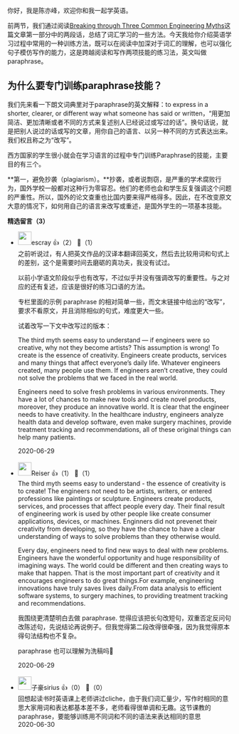 你好，我是陈亦峰，欢迎你和我一起学英语。

前两节，我们通过阅读[Breaking through Three Common Engineering Myths](https://www.infoq.com/articles/breaking-through-engineering-myths/)这篇文章第一部分中的两段话，总结了词汇学习的一些方法。今天我给你介绍英语学习过程中常用的一种训练方法，既可以在阅读中加深对于词汇的理解，也可以强化句子模仿写作的能力，这是跨越阅读和写作两项技能的练习法，英文叫做paraphrase。

## 为什么要专门训练paraphrase技能？

我们先来看一下朗文词典里对于paraphrase的英文解释：to express in a shorter, clearer, or different way what someone has said or written，“用更加简洁、更加清晰或者不同的方式来复述别人已经说过或写过的话”。换句话说，就是把别人说过的话或写的文章，用你自己的语言、以另一种不同的方式表达出来。我们权且称之为“改写”。

西方国家的学生很小就会在学习语言的过程中专门训练Paraphrase的技能，主要目的有三个。

**第一，避免抄袭（plagiarism）。**抄袭，或者说剽窃，是严重的学术腐败行为，国外学校一般都对这种行为零容忍。他们的老师也会和学生反复强调这个问题的严重性。所以，国外的论文查重也比国内要来得严格得多。因此，在不改变原文大意的情况下，如何用自己的语言来改写或重述，是国外学生的一项基本技能。
<div><strong>精选留言（3）</strong></div><ul>
<li><img src="https://static001.geekbang.org/account/avatar/00/0f/92/6d/becd841a.jpg" width="30px"><span>escray</span> 👍（2） 💬（1）<div>之前听说过，有人把英文作品的汉译本翻译回英文，然后去比较用词和句式上的差别，这个是需要时间去磨砺的真功夫，我没有试过。

以前小学语文阶段似乎也有改写，不过似乎并没有强调改写的重要性。与之对应的还有复述，应该是很好的练习口语的方法。

专栏里面的示例 paraphrase 的相对简单一些，而文末链接中给出的“改写”，要求不看原文，并且消除相似的句式，难度更大一些。

试着改写一下文中改写过的版本：

The third myth seems easy to understand — if engineers were so creative, why not they become artists? This assumption is wrong! To create is the essence of creativity. Engineers create products, services and many things that affect everyone’s daily life. Whatever engineers created, many people use them. If engineers aren’t creative, they could not solve the problems that we faced in the real world.

Engineers need to solve fresh problems in various environments. They have a lot of chances to make new tools and create novel products, moreover, they produce an innovative world. It is clear that the engineer needs to have creativity. In the healthcare industry, engineers analyze health data and develop software, even make surgery machines, provide treatment tracking and recommendations, all of these original things can help many patients.</div>2020-06-29</li><br/><li><img src="https://static001.geekbang.org/account/avatar/00/10/75/8d/c6a2a048.jpg" width="30px"><span>Reiser</span> 👍（1） 💬（1）<div>The third myth seems easy to understand - the essence of creativity is to create! The engineers not need to be artists, writers, or entered professions like paintings or sculpture. Engineers create products, services, and processes that affect people every day. Their final result of engineering work is used by other people like create consumer applications, devices, or machines. Enginners did not prevenet their creativity from developing, so they have the chance to have a clear understanding of ways to solve problems than they otherwise would.

Every day, engineers need to find new ways to deal with new problems. 
Engineers have the wonderful opportunity and huge responsibility of imagining ways. The world could be different and then creating ways to make that happen. That is the most important part of creativity and it encourages engineers to do great things.For example, engineering innovations have truly saves lives daily.From data analysis to efficient software systems, to surgery machines, to providing treatment tracking and recommendations.

我围绕更清楚明白去做 paraphrase. 觉得应该把长句改短句，双重否定反问句改陈述句，先说结论再说例子。但我觉得第二段改得很牵强，因为我觉得原本得句法结构也不复杂。

paraphrase 也可以理解为洗稿吗🤔</div>2020-06-29</li><br/><li><img src="https://static001.geekbang.org/account/avatar/00/11/0b/5f/2cc4060c.jpg" width="30px"><span>子豪sirius</span> 👍（0） 💬（0）<div>回想起读书时英语课上老师讲过cliche，由于我们词汇量少，写作时相同的意思大家用词和表达都基本差不多，老师看得很单调和无趣。这节课教的paraphrase，要能够训练用不同词和不同的语法来表达相同的意思</div>2020-06-30</li><br/>
</ul>